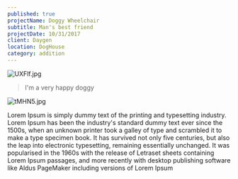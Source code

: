 ```yaml
---
published: true
projectName: Doggy Wheelchair
subtitle: Man's best friend
projectDate: 10/31/2017
client: Daygen
location: DogHouse
category: addition
---
```


![UXFlf.jpg]({{site.baseurl}}/img/portfolio/UXFlf.jpg)


> I'm a very happy doggy


![tMHN5.jpg]({{site.baseurl}}/img/portfolio/tMHN5.jpg)

Lorem Ipsum is simply dummy text of the printing and typesetting industry. Lorem Ipsum has been the industry's standard dummy text ever since the 1500s, when an unknown printer took a galley of type and scrambled it to make a type specimen book. It has survived not only five centuries, but also the leap into electronic typesetting, remaining essentially unchanged. It was popularised in the 1960s with the release of Letraset sheets containing Lorem Ipsum passages, and more recently with desktop publishing software like Aldus PageMaker including versions of Lorem Ipsum